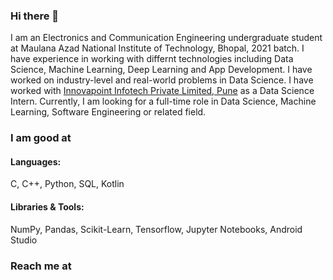 ### Hi there 👋

I am an Electronics and Communication Engineering undergraduate student at Maulana Azad National Institute of Technology, Bhopal, 2021 batch. I have experience in working with differnt technologies including Data Science, Machine Learning, Deep Learning and App Development. I have worked on industry-level and real-world problems in Data Science.
I have worked with [Innovapoint Infotech Private Limited, Pune](https://www.innovapoint.com/) as a Data Science Intern.
Currently, I am looking for a full-time role in Data Science, Machine Learning, Software Engineering or related field.

### I am good at

#### Languages: 
C, C++, Python, SQL, Kotlin

#### Libraries & Tools:
NumPy, Pandas, Scikit-Learn, Tensorflow, Jupyter Notebooks, Android Studio

### Reach me at

